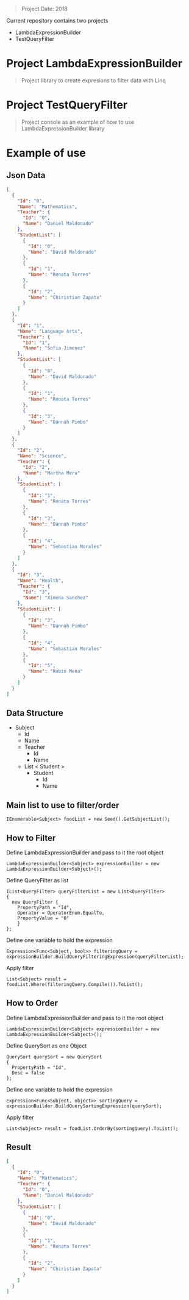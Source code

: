 > Project Date: 2018

Current repository contains two projects
+ LambdaExpressionBuilder
+ TestQueryFilter

# Project LambdaExpressionBuilder
> Project library to create expresions to filter data with Linq

# Project TestQueryFilter
> Project console as an example of how to use LambdaExpressionBuilder library

# Example of use

## Json Data

```json
[
  {
    "Id": "0",
    "Name": "Mathematics",
    "Teacher": {
      "Id": "0",
      "Name": "Daniel Maldonado"
    },
    "StudentList": [
      {
        "Id": "0",
        "Name": "David Maldonado"
      },
      {
        "Id": "1",
        "Name": "Renata Torres"
      },
      {
        "Id": "2",
        "Name": "Chiristian Zapata"
      }
    ]
  },
  {
    "Id": "1",
    "Name": "Language Arts",
    "Teacher": {
      "Id": "1",
      "Name": "Sofia Jimenez"
    },
    "StudentList": [
      {
        "Id": "0",
        "Name": "David Maldonado"
      },
      {
        "Id": "1",
        "Name": "Renata Torres"
      },
      {
        "Id": "3",
        "Name": "Dannah Pimbo"
      }
    ]
  },
  {
    "Id": "2",
    "Name": "Science",
    "Teacher": {
      "Id": "2",
      "Name": "Martha Mera"
    },
    "StudentList": [
      {
        "Id": "1",
        "Name": "Renata Torres"
      },
      {
        "Id": "3",
        "Name": "Dannah Pimbo"
      },
      {
        "Id": "4",
        "Name": "Sebastian Morales"
      }
    ]
  },
  {
    "Id": "3",
    "Name": "Health",
    "Teacher": {
      "Id": "3",
      "Name": "Ximena Sanchez"
    },
    "StudentList": [
      {
        "Id": "3",
        "Name": "Dannah Pimbo"
      },
      {
        "Id": "4",
        "Name": "Sebastian Morales"
      },
      {
        "Id": "5",
        "Name": "Robin Mena"
      }
    ]
  }
]
```

## Data Structure

+ Subject
  * Id
  * Name
  * Teacher
    - Id
    - Name
  * List < Student >
    - Student
      - Id
      - Name

## Main list to use to filter/order
    IEnumerable<Subject> foodList = new Seed().GetSubjectList();

## How to Filter 
Define LambdaExpressionBuilder and pass to it the root object

    LambdaExpressionBuilder<Subject> expressionBuilder = new LambdaExpressionBuilder<Subject>();

Define QueryFilter as list  

    IList<QueryFilter> queryFilterList = new List<QueryFilter>
    {
      new QueryFilter {
        PropertyPath = "Id",
        Operator = OperatorEnum.EqualTo,
        PropertyValue = "0"
        }
    };

Define one variable to hold the expression

    Expression<Func<Subject, bool>> filteringQuery = expressionBuilder.BuildQueryFilteringExpression(queryFilterList);

Apply filter

    List<Subject> result = foodList.Where(filteringQuery.Compile()).ToList();

## How to Order

Define LambdaExpressionBuilder and pass to it the root object

    LambdaExpressionBuilder<Subject> expressionBuilder = new LambdaExpressionBuilder<Subject>();

Define QuerySort as one Object

    QuerySort querySort = new QuerySort
    {
      PropertyPath = "Id",
      Desc = false
    };

Define one variable to hold the expression

    Expression<Func<Subject, object>> sortingQuery = expressionBuilder.BuildQuerySortingExpression(querySort);
    
Apply filter

    List<Subject> result = foodList.OrderBy(sortingQuery).ToList();
    
## Result
```json
[
  {
    "Id": "0",
    "Name": "Mathematics",
    "Teacher": {
      "Id": "0",
      "Name": "Daniel Maldonado"
    },
    "StudentList": [
      {
        "Id": "0",
        "Name": "David Maldonado"
      },
      {
        "Id": "1",
        "Name": "Renata Torres"
      },
      {
        "Id": "2",
        "Name": "Chiristian Zapata"
      }
    ]
  }
]
```
